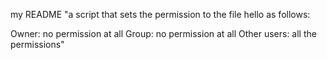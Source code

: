 my README
"a script that sets the permission to the file hello as follows:

Owner: no permission at all
Group: no permission at all
Other users: all the permissions"  
